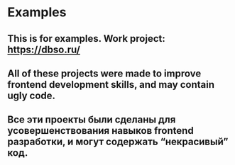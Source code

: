 # Examples
This is for examples.
Work project: https://dbso.ru/
---
All of these projects were made to improve frontend development skills, and may contain ugly code.
---
Все эти проекты были сделаны для усовершенствования навыков frontend разработки, и могут содержать “некрасивый” код.
---
